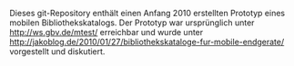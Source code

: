 Dieses git-Repository enthält einen Anfang 2010 erstellten Prototyp eines
mobilen Bibliothekskatalogs. Der Prototyp war ursprünglich unter
<http://ws.gbv.de/mtest/> erreichbar und wurde unter
<http://jakoblog.de/2010/01/27/bibliothekskataloge-fur-mobile-endgerate/>
vorgestellt und diskutiert.
